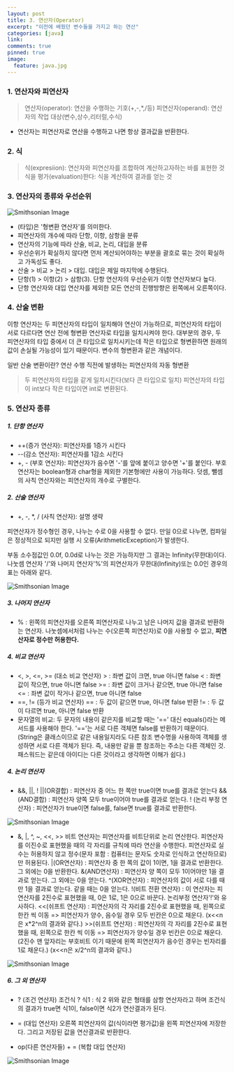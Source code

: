 ```yaml
---
layout: post
title: 3. 연산자(Operator)
excerpt: "이전에 배웠던 변수들을 가지고 하는 연산"
categories: [java]
link:
comments: true
pinned: true
image:
  feature: java.jpg
---
```


<h3>1. 연산자와 피연산자</h3>

>연산자(operator): 연산을 수행하는 기호(+,-,*,/등)
>피연산자(operand): 연산자의 작업 대상(변수,상수,리터럴,수식)
* 연산자는 피연산자로 연산을 수행하고 나면 항상 결과값을 반환한다.

<h3>2. 식</h3>

>식(expresiion): 연산자와 피연산자를 조합하여 계산하고자하는 바를 표현한 것
>식을 평가(evaluation)한다: 식을 계산하여 결과를 얻는 것

<h3>3. 연산자의 종류와 우선순위</h3>

![Smithsonian Image](http://cfile239.uf.daum.net/image/1525EA4C5021BEDE196B3B)<br />
* (타입)은 '형변환 연산자'를 의미한다.
* 피연산자의 개수에 따라 단항, 이항, 삼항을 분류
* 연산자의 기능에 따라 산술, 비교, 논리, 대입을 분류
* 우선순위가 확실하지 않다면 먼저 계산되어야하는 부분을 괄호로 묶는 것이 확실하고 가독성도 좋다.
* 산술 > 비교 > 논리 > 대입. 대입은 제일 마지막에 수행된다.
* 단항(1) > 이항(2) > 삼항(3). 단항 연산자의 우선순위가 이항 연산자보다 높다.
* 단항 연산자와 대입 연산자를 제외한 모든 연산의 진행방향은 왼쪽에서 오른쪽이다.

<h3>4. 산술 변환</h3>

이항 연산자는 두 피연산자의 타입이 일치해야 연산이 가능하므로, 피연산자의 타입이 서로 다르다면 연산 전에 형변환 연산자로 타입을 일치시켜야 한다. 대부분의 경우, 두 피연산자의 타입 중에서 더 큰 타입으로 일치시키는데 작은 타입으로 형변환하면 원래의 값이 손실될 가능성이 있기 때문이다. 변수의 형변환과 같은 개념이다.

일반 산술 변환이란? 연산 수행 직전에 발생하는 피연산자의 자동 형변환
>두 피연산자의 타입을 같게 일치시킨다(보다 큰 타입으로 일치)
>피연산자의 타입이 int보다 작은 타입이면 int로 변환된다.

<h3>5. 연산자 종류</h3>

<h5>1. 단항 연산자</h5>

  * ++(증가 연산자): 피연산자를 1증가 시킨다
  * --(감소 연산자): 피연산자를 1감소 시킨다
  * +, - (부호 연산자): 피연산자가 음수면 '-'를 앞에 붙이고 양수면 '+'를 붙인다. 부호 연산자는 boolean형과 char형을 제외한 기본형에만 사용이 가능하다. 덧셈, 뺄셈의 사칙 연산자와는 피연산자의 개수로 구별한다.

<h5>2. 산술 연산자</h5>

  * +, -, *, / (사칙 연산자): 설명 생략

피연산자가 정수형인 경우, 나누는 수로 0을 사용할 수 없다. 만일 0으로 나누면, 컴파일은 정상적으로 되지만 실행 시 오류(ArithmeticException)가 발생한다.

부동 소수점값인 0.0f, 0.0d로 나누는 것은 가능하지만 그 결과는 Infinity(무한대)이다. 나눗셈 연산자 '/'와 나머지 연산자'%'의 피연산자가 무한대(Infinity)또는 0.0인 경우의 표는 아래와 같다.

![Smithsonian Image](https://i0.wp.com/www.javachobo.com/images/p3_6.gif)<br />

<h5>3. 나머지 연산자</h5>

  * % : 왼쪽의 피연산자를 오른쪽 피연산자로 나누고 남은 나머지 값을 결과로 반환하는 연산자. 나눗셈에서처럼 나누는 수(오른쪽 피연산자)로 0을 사용할 수 없고, **피연산자로 정수만 허용한다.**

<h5>4. 비교 연산자</h5>

  * <, >, <=, >= (대소 비교 연산자)
      \> : 좌변 값이 크면, true 아니면 false
      < : 좌변 값이 작으면, true 아니면 false
      \>= : 좌변 값이 크거나 같으면, true 아니면 false
      <= : 좌변 값이 작거나 같으면, true 아니면 false
  * ==, != (등가 비교 연산자)
      == : 두 값이 같으면 true, 아니면 false 반환
      != : 두 값이 다르면 true, 아니면 false 반환
  * 문자열의 비교: 두 문자의 내용이 같은지를 비교할 때는 '==' 대신 equals()라는 메서드를 사용해야 한다. '=='는 서로 다른 객체면 false를 반환하기 때문이다. (String은 클래스이므로 같은 내용일지라도 다른 참조 변수명을 사용하여 객체를 생성하면 서로 다른 객체가 된다. 즉, 내용만 같을 뿐 참조하는 주소는 다른 객체인 것. 패스워드는 같은데 아이디는 다른 것이라고 생각하면 이해가 쉽다.)

<h5>4. 논리 연산자</h5>

  * &&, ||, !
    ||(OR결합) : 피연산자 중 어느 한 쪽만 true이면 true를 결과로 얻는다
    &&(AND결합) : 피연산자 양쪽 모두 true이어야 true를 결과로 얻는다.
    ! (논리 부정 연산자) : 피연산자가 true이면 false를, false면 true를 결과로 반환한다.

![Smithsonian Image](http://cfile4.uf.tistory.com/image/2725BB4256A8F7F4359EEA)<br />

  * &, |, ^, ~, <<, >>
    비트 연산자는 피연산자를 비트단위로 논리 연산한다. 피연산자를 이진수로 표현했을 때의 각 자리를 규칙에 따라 연산을 수행한다. 피연산자로 실수는 허용하지 않고 정수(문자 포함 : 컴퓨터는 문자도 숫자로 인식하고 연산하므로)만 허용된다.
    |(OR연산자) : 피연산자 중 한 쪽의 값이 1이면, 1을 결과로 반환한다. 그 외에는 0을 반환한다.
    &(AND연산자) : 피연산자 양 쪽이 모두 1이어야만 1을 결과로 얻는다. 그 외에는 0을 얻는다.
    ^(XOR연산자) : 피연산자의 값이 서로 다를 때만 1을 결과로 얻는다. 같을 때는 0을 얻는다.
    !(비트 전환 연산자) : 이 연산자는 피연산자를 2진수로 표현했을 때, 0은 1로, 1은 0으로 바꾼다. 논리부정 연산자'!'와 유사하다.
    <<(쉬프트 연산자) : 피연산자의 각 자리를 2진수로 표현했을 때, 왼쪽으로 한칸 씩 이동 => 피연산자가 양수, 음수일 경우 모두 빈칸은 0으로 채운다. (x<<n은 x*2^n의 결과와 같다.)
    \>>(쉬프트 연산자) : 피연산자의 각 자리를 2진수로 표현했을 때, 왼쪽으로 한칸 씩 이동 => 피연산자가 양수일 경우 빈칸은 0으로 채운다.(2진수 맨 앞자리는 부호비트 이기 때문에 왼쪽 피연산자가 음수인 경우는 빈자리를 1로 채운다.) (x<<n은 x/2^n의 결과와 같다.)

![Smithsonian Image](http://cfile10.uf.tistory.com/image/183EDD365090D094156F3C)<br />

<h5>6. 그 외 연산자</h5>

  * ? (조건 연산자)
    조건식 ? 식1 : 식 2
    위와 같은 형태를 삼항 연산자라고 하며 조건식의 결과가 true면 식1이, false이면 식2가 연산결과가 된다.

  * = (대입 연산자)
    오른쪽 피연산자의 값(식이라면 평가값)을 왼쪽 피연산자에 저장한다. 그리고 저장된 값을 연산결과로 반환한다.

  * op(다른 연산자들) + = (복합 대입 연산자)

![Smithsonian Image](http://cfile209.uf.daum.net/image/2353EF435430FAD7080B44)<br />

